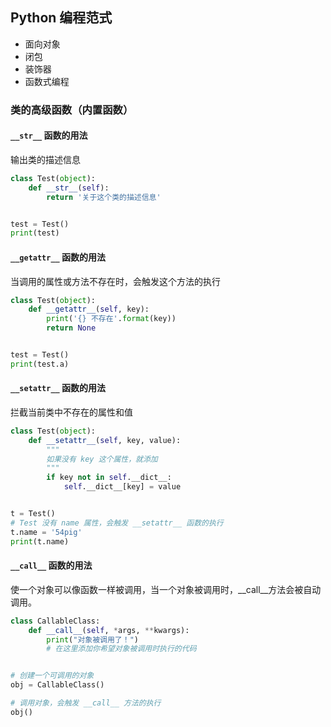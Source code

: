 ## Python 编程范式
- 面向对象
- 闭包
- 装饰器
- 函数式编程

### 类的高级函数（内置函数）

#### `__str__` 函数的用法
输出类的描述信息
```python
class Test(object):
    def __str__(self):
        return '关于这个类的描述信息'


test = Test()
print(test)
```

#### `__getattr__` 函数的用法
当调用的属性或方法不存在时，会触发这个方法的执行
```python
class Test(object):
    def __getattr__(self, key):
        print('{} 不存在'.format(key))
        return None


test = Test()
print(test.a)
```

#### `__setattr__` 函数的用法
拦截当前类中不存在的属性和值
```python
class Test(object):
    def __setattr__(self, key, value):
        """
        如果没有 key 这个属性，就添加
        """
        if key not in self.__dict__:
            self.__dict__[key] = value


t = Test()
# Test 没有 name 属性，会触发 __setattr__ 函数的执行
t.name = '54pig'
print(t.name)
```

#### `__call__` 函数的用法
使一个对象可以像函数一样被调用，当一个对象被调用时，__call__方法会被自动调用。
```python
class CallableClass:
    def __call__(self, *args, **kwargs):
        print("对象被调用了！")
        # 在这里添加你希望对象被调用时执行的代码


# 创建一个可调用的对象
obj = CallableClass()

# 调用对象，会触发 __call__ 方法的执行
obj()
```